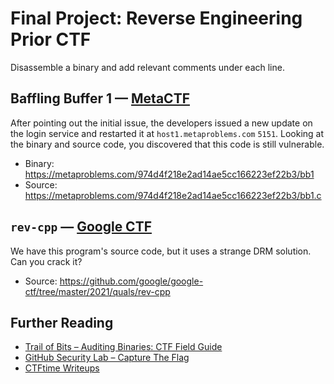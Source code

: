 # Final Project: Reverse Engineering Prior CTF
Disassemble a binary and add relevant comments under each line.

## Baffling Buffer 1 — [MetaCTF](https://metactf.com/)
After pointing out the initial issue, the developers issued a new update on the login service and restarted it at `host1.metaproblems.com` `5151`. Looking at the binary and source code, you discovered that this code is still vulnerable.
- Binary: https://metaproblems.com/974d4f218e2ad14ae5cc166223ef22b3/bb1
- Source: https://metaproblems.com/974d4f218e2ad14ae5cc166223ef22b3/bb1.c

## `rev-cpp` — [Google CTF](https://capturetheflag.withgoogle.com/)
We have this program's source code, but it uses a strange DRM solution. Can you crack it?
- Source: https://github.com/google/google-ctf/tree/master/2021/quals/rev-cpp

## Further Reading
- [Trail of Bits – Auditing Binaries: CTF Field Guide](https://trailofbits.git4hub.io/ctf/vulnerabilities/binary.html)
- [GitHub Security Lab – Capture The Flag](https://securitylab.github.com/ctf/)
- [CTFtime Writeups](https://ctftime.org/writeups)

